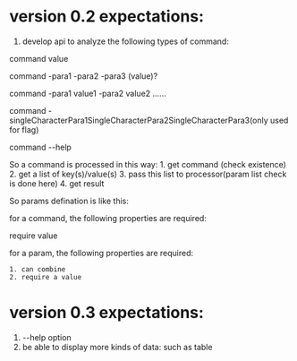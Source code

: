 version 0.2 expectations: 
===

1. develop api to analyze the following types of command:

  command value
  
  command -para1 -para2 -para3 (value)?
  
  command -para1 value1 -para2 value2 ......
  
  command -singleCharacterPara1SingleCharacterPara2SingleCharacterPara3(only used for flag)
  
  command --help
  
  So a command is processed in this way:
    1. get command (check existence)
    2. get a list of key(s)/value(s)
    3. pass this list to processor(param list check is done here)
    4. get result


  So params defination is like this:
  
  for a command, the following properties are required:
  
  require value
  
  for a param, the following properties are required:

    1. can combine
    2. require a value


version 0.3 expectations:
===

1. --help option
2. be able to display more kinds of data: such as table
